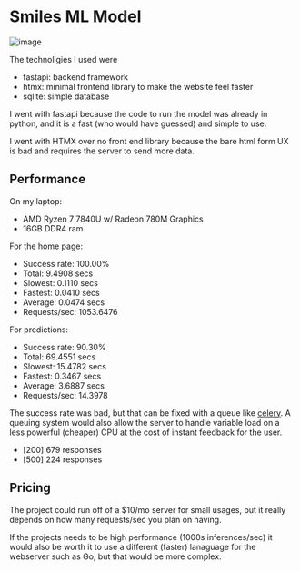 # Smiles ML Model

![image](https://github.com/user-attachments/assets/061b2870-c731-4742-ad3f-c7b8b3cd3abe)

The technoligies I used were
- fastapi: backend framework
- htmx: minimal frontend library to make the website feel faster
- sqlite: simple database

I went with fastapi because the code to run the model was already in python, and it is a fast (who would have guessed) and simple to use.

I went with HTMX over no front end library because the bare html form UX is bad and requires the server to send more data.

## Performance

On my laptop:
- AMD Ryzen 7 7840U w/ Radeon  780M Graphics
- 16GB DDR4 ram

For the home page:

- Success rate: 100.00%
- Total:        9.4908 secs
- Slowest:      0.1110 secs
- Fastest:      0.0410 secs
- Average:      0.0474 secs
- Requests/sec: 1053.6476

For predictions:

- Success rate: 90.30%
- Total:        69.4551 secs
- Slowest:      15.4782 secs
- Fastest:      0.3467 secs
- Average:      3.6887 secs
- Requests/sec: 14.3978

The success rate was bad, but that can be fixed with a queue like [celery](https://docs.celeryq.dev/en/stable/getting-started/introduction.html).
A queuing system would also allow the server to handle variable load on a less powerful (cheaper) CPU at the cost of instant feedback for the user.

- [200] 679 responses
- [500] 224 responses

## Pricing

The project could run off of a $10/mo server for small usages, but it really depends on how many requests/sec you plan on having.

If the projects needs to be high performance (1000s inferences/sec) it would also be worth it to use a different (faster) lanaguage for the webserver such as Go, but that would be more complex.
